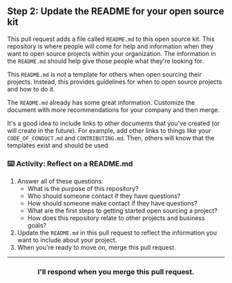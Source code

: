 ## Step 2: Update the README for your open source kit

This pull request adds a file called `README.md` to this open source kit. This repository is where people will come for help and information when they want to open source projects within your organization. The information in the `README.md` should help give those people what they're looking for.

This `README.md` is _not_ a template for others when open sourcing their projects. Instead, this provides guidelines for when to open source projects and how to do it.

The `README.md` already has some great information. Customize the document with more recommendations for your company and then merge.

It's a good idea to include links to other documents that you've created (or will create in the future). For example, add other links to things like your `CODE_OF_CONDUCT.md` and `CONTRIBUTING.md`. Then, others will know that the templates exist and should be used.

### :keyboard: Activity: Reflect on a README.md

1. Answer all of these questions:
   - What is the purpose of this repository?
   - Who should someone contact if they have questions?
   - How should someone make contact if they have questions?
   - What are the first steps to getting started open sourcing a project?
   - How does this repository relate to other projects and business goals?
2. Update the `README.md` in this pull request to reflect the information you want to include about your project.
3. When you're ready to move on, merge this pull request.

<hr>
<h3 align="center">I'll respond when you merge this pull request.</h3>